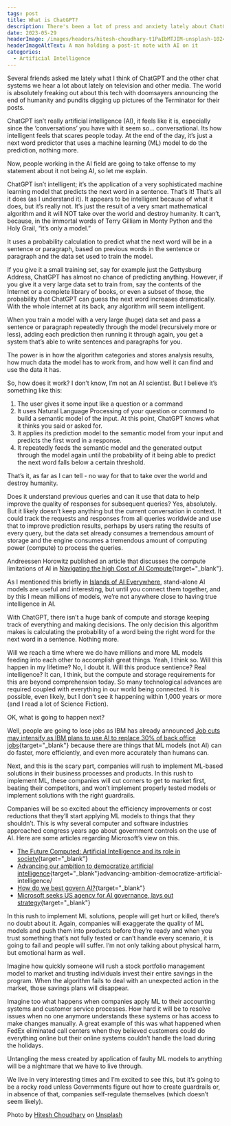 ```yaml
---
tags: post
title: What is ChatGPT?
description: There's been a lot of press and anxiety lately about ChatGPT and other chat-based AI tools. In my view, the media isn't describing these tools very well, fostering the worldwide anxiety by choice, so I wrote this post to provide the details as I see them.
date: 2023-05-29
headerImage: /images/headers/hitesh-choudhary-t1PaIbMTJIM-unsplash-1024.jpg
headerImageAltText: A man holding a post-it note with AI on it
categories:
  - Artificial Intelligence
---
```


Several friends asked me lately what I think of ChatGPT and the other chat systems we hear a lot about lately on television and other media. The world is absolutely freaking out about this tech with doomsayers announcing the end of humanity and pundits digging up pictures of the Terminator for their posts.

ChatGPT isn’t really artificial intelligence (AI), it feels like it is, especially since the ‘conversations’ you have with it seem so… conversational. Its how intelligent feels that scares people today. At the end of the day, it’s just a next word predictor that uses a machine learning (ML) model to do the prediction, nothing more.

Now, people working in the AI field are going to take offense to my statement about it not being AI, so let me explain. 

ChatGPT isn’t intelligent; it’s the application of a very sophisticated machine learning model that predicts the next word in a sentence. That’s it! That’s all it does (as I understand it). It appears to be intelligent because of what it does, but it’s really not. It’s just the result of a very smart mathematical algorithm and it will NOT take over the world and destroy humanity. It can’t, because, in the immortal words of Terry Gilliam in Monty Python and the Holy Grail, “it’s only a model.”

It uses a probability calculation to predict what the next word will be in a sentence or paragraph, based on previous words in the sentence or paragraph and the data set used to train the model.

If you give it a small training set, say for example just the Gettysburg Address, ChatGPT has almost no chance of predicting anything. However, if you give it a very large data set to train from, say the contents of the Internet or a complete library of books, or even a subset of those, the probability that ChatGPT can guess the next word increases dramatically. With the whole internet at its back, any algorithm will seem intelligent.

When you train a model with a very large (huge) data set and pass a sentence or paragraph repeatedly through the model (recursively more or less), adding each prediction then running it through again, you get a system that’s able to write sentences and paragraphs for you. 

The power is in how the algorithm categories and stores analysis results, how much data the model has to work from, and how well it can find and use the data it has.

So, how does it work? I don’t know, I’m not an AI scientist. But I believe it’s something like this:

1. The user gives it some input like a question or a command
2. It uses Natural Language Processing of your question or command to build a semantic model of the input. At this point, ChatGPT knows what it thinks you said or asked for.
3. It applies its prediction model to the semantic model from your input and predicts the first word in a response.
4. It repeatedly feeds the semantic model and the generated output through the model again until the probability of it being able to predict the next word falls below a certain threshold.

That’s it, as far as I can tell - no way for that to take over the world and destroy humanity. 

Does it understand previous queries and can it use that data to help improve the quality of responses for subsequent queries? Yes, absolutely. But it likely doesn’t keep anything but the current conversation in context. It could track the requests and responses from all queries worldwide and use that to improve prediction results, perhaps by users rating the results of every query, but the data set already consumes a tremendous amount of storage and the engine consumes a tremendous amount of computing power (compute) to process the queries. 

Andreessen Horowitz published an article that discusses the compute limitations of AI in [Navigating the high Cost of AI Compute](https://a16z.com/2023/04/27/navigating-the-high-cost-of-ai-compute/){target="_blank"}.

As I mentioned this briefly in [Islands of AI Everywhere](/posts/2023/islands-of-ai-everywhere/), stand-alone AI models are useful and interesting, but until you connect them together, and by this I mean millions of models, we’re not anywhere close to having true intelligence in AI.

With ChatGPT, there isn’t a huge bank of compute and storage keeping track of everything and making decisions. The only decision this algorithm makes is calculating the probability of a word being the right word for the next word in a sentence. Nothing more.

Will we reach a time where we do have millions and more ML models feeding into each other to accomplish great things. Yeah, I think so. Will this happen in my lifetime? No, I doubt it. Will this produce sentience? Real intelligence?  It can, I think, but the compute and storage requirements for this are beyond comprehension today. So many technological advances are required coupled with everything in our world being connected. It is possible, even likely, but I don’t see it happening within 1,000 years or more (and I read a lot of Science Fiction).

OK, what is going to happen next?

Well, people are going to lose jobs as IBM has already announced [Job cuts may intensify as IBM plans to use AI to replace 30% of back office jobs](https://www.computerworld.com/article/3694874/job-cuts-may-intensify-as-ibm-plans-to-use-ai-to-replace-30-of-back-office-jobs.html){target="_blank"} because there are things that ML models (not AI) can do faster, more efficiently, and even more accurately than humans can.

Next, and this is the scary part, companies will rush to implement ML-based solutions in their business processes and products. In this rush to implement ML, these companies will cut corners to get to market first, beating their competitors, and won’t implement properly tested models or implement solutions with the right guardrails. 

Companies will be so excited about the efficiency improvements or cost reductions that they’ll start applying ML models to things that they shouldn’t. This is why several computer and software industries approached congress years ago about government controls on the use of AI. Here are some articles regarding Microsoft’s view on this.

* [The Future Computed: Artificial Intelligence and its role in society](https://blogs.microsoft.com/blog/2018/01/17/future-computed-artificial-intelligence-role-society/ ){target="_blank"}
* [Advancing our ambition to democratize artificial intelligence](https://blogs.microsoft.com/blog/2016/11/15/advancing-ambition-democratize-artificial-intelligence/){target="_blank"}advancing-ambition-democratize-artificial-intelligence/ 
* [How do we best govern AI?](https://blogs.microsoft.com/on-the-issues/2023/05/25/how-do-we-best-govern-ai/){target="_blank"}
* [Microsoft seeks US agency for AI governance, lays out strategy](https://www.computerworld.com/article/3697848/microsoft-seeks-us-agency-for-ai-governance-lays-out-strategy.html ){target="_blank"}

In this rush to implement ML solutions, people will get hurt or killed, there’s no doubt about it. Again, companies will exaggerate the quality of ML models and push them into products before they’re ready and when you trust something that’s not fully tested or can’t handle every scenario, it is going to fail and people will suffer. I’m not only talking about physical harm, but emotional harm as well. 

Imagine how quickly someone will rush a stock portfolio management model to market and trusting individuals invest their entire savings in the program. When the algorithm fails to deal with an unexpected action in the market, those savings plans will disappear. 

Imagine too what happens when companies apply ML to their accounting systems and customer service processes. How hard it will be to resolve issues when no one anymore understands these systems or has access to make changes manually. A great example of this was what happened when FedEx eliminated call centers when they believed customers could do everything online but their online systems couldn’t handle the load during the holidays. 

Untangling the mess created by application of faulty ML models to anything will be a nightmare that we have to live through.

We live in very interesting times and I’m excited to see this, but it’s going to be a rocky road unless Governments figure out how to create guardrails or, in absence of that, companies self-regulate themselves (which doesn’t seem likely).

Photo by <a href="https://unsplash.com/@hiteshchoudhary?utm_source=unsplash&utm_medium=referral&utm_content=creditCopyText">Hitesh Choudhary</a> on <a href="https://unsplash.com/photos/t1PaIbMTJIM?utm_source=unsplash&utm_medium=referral&utm_content=creditCopyText">Unsplash</a>
